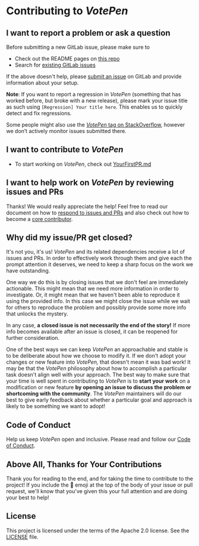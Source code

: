 
# Contributing to _VotePen_

## I want to report a problem or ask a question

Before submitting a new GitLab issue, please make sure to

- Check out the README pages on [this repo](https://gitlab.com/VotePen/Platform)
- Search for [existing GitLab issues](https://gitlab.com/VotePen/Platform/issues)

If the above doesn't help, please [submit an issue](https://gitlab.com/VotePen/Platform/issues) on GitLab and provide information about your setup.

**Note**: If you want to report a regression in _VotePen_ (something that has worked before, but broke with a new release), please mark your issue title as such using `[Regression] Your title here`. This enables us to quickly detect and fix regressions.

Some people might also use the [_VotePen_ tag on StackOverflow](https://stackoverflow.com/questions/tagged/votepen), however we don’t actively monitor issues submitted there.

## I want to contribute to _VotePen_

- To start working on _VotePen_, check out [YourFirstPR.md][firstpr]

## I want to help work on _VotePen_ by reviewing issues and PRs

Thanks! We would really appreciate the help! Feel free to read our document on how to [respond to issues and PRs][responding to prs] and also check out how to become a [core contributor][core contributor].

## Why did my issue/PR get closed?

It's not you, it's us! _VotePen_ and its related dependencies receive a lot of issues and PRs. In order to effectively work through them and give each the prompt attention it deserves, we need to keep a sharp focus on the work we have outstanding.

One way we do this is by closing issues that we don't feel are immediately actionable. This might mean that we need more information in order to investigate. Or, it might mean that we haven't been able to reproduce it using the provided info. In this case we might close the issue while we wait for others to reproduce the problem and possibly provide some more info that unlocks the mystery.

In any case, **a closed issue is not necessarily the end of the story!** If more info becomes available after an issue is closed, it can be reopened for further consideration.

One of the best ways we can keep _VotePen_ an approachable and stable is to be deliberate about how we choose to modify it. If we don't adopt your changes or new feature into _VotePen,_ that doesn't mean it was bad work! It may be that the _VotePen_ philosophy about how to accomplish a particular task doesn't align well with your approach. The best way to make sure that your time is well spent in contributing to _VotePen_ is to **start your work** on a modification or new feature **by opening an issue to discuss the problem or shortcoming with the community**. The _VotePen_ maintainers will do our best to give early feedback about whether a particular goal and approach is likely to be something we want to adopt!

## Code of Conduct

Help us keep _VotePen_ open and inclusive. Please read and follow our [Code of Conduct][code of conduct].

## Above All, Thanks for Your Contributions

Thank you for reading to the end, and for taking the time to contribute to the project! If you include the 🔑 emoji at the top of the body of your issue or pull request, we'll know that you've given this your full attention and are doing your best to help!

## License

This project is licensed under the terms of the Apache 2.0 license. See the [LICENSE][license] file.

<!-- Links: -->
[code of conduct]: CODE_OF_CONDUCT.md
[core contributor]: CORE_CONTRIBUTOR.md
[license]: LICENSE.md
[vision]: VISION.md
[responding to prs]: RespondingToIssuesAndPullRequests.md
[firstpr]: YourFirstPR.md